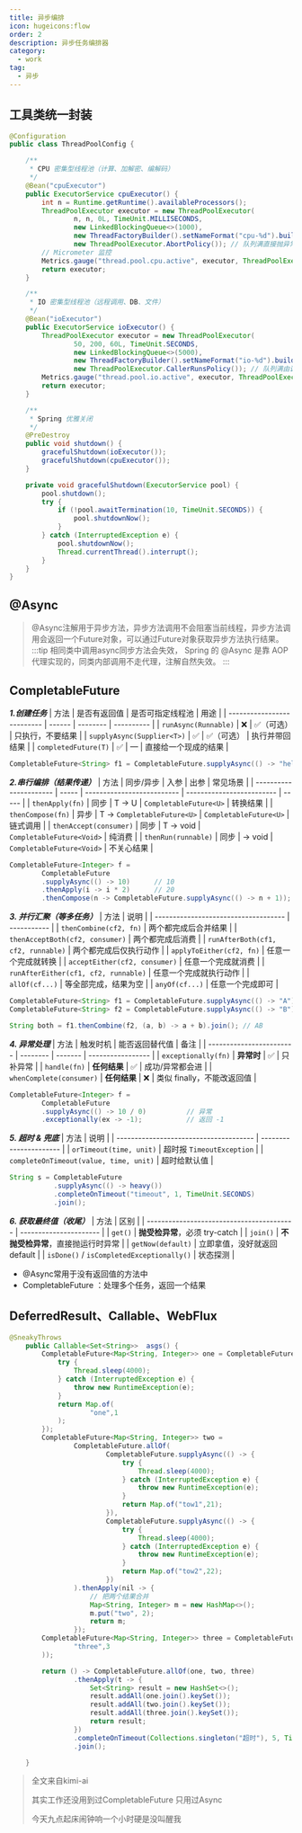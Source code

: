 ```yaml
---
title: 异步编排
icon: hugeicons:flow
order: 2
description: 异步任务编排器
category:
  - work
tag:
  - 异步
---
```


## 工具类统一封装
```java
@Configuration
public class ThreadPoolConfig {

    /**
     * CPU 密集型线程池（计算、加解密、编解码）
     */
    @Bean("cpuExecutor")
    public ExecutorService cpuExecutor() {
        int n = Runtime.getRuntime().availableProcessors();
        ThreadPoolExecutor executor = new ThreadPoolExecutor(
                n, n, 0L, TimeUnit.MILLISECONDS,
                new LinkedBlockingQueue<>(1000),
                new ThreadFactoryBuilder().setNameFormat("cpu-%d").build(),
                new ThreadPoolExecutor.AbortPolicy()); // 队列满直接抛异常，方便早发现
        // Micrometer 监控
        Metrics.gauge("thread.pool.cpu.active", executor, ThreadPoolExecutor::getActiveCount);
        return executor;
    }

    /**
     * IO 密集型线程池（远程调用、DB、文件）
     */
    @Bean("ioExecutor")
    public ExecutorService ioExecutor() {
        ThreadPoolExecutor executor = new ThreadPoolExecutor(
                50, 200, 60L, TimeUnit.SECONDS,
                new LinkedBlockingQueue<>(5000),
                new ThreadFactoryBuilder().setNameFormat("io-%d").build(),
                new ThreadPoolExecutor.CallerRunsPolicy()); // 队列满由调用线程执行，保证不丢任务
        Metrics.gauge("thread.pool.io.active", executor, ThreadPoolExecutor::getActiveCount);
        return executor;
    }

    /**
     * Spring 优雅关闭
     */
    @PreDestroy
    public void shutdown() {
        gracefulShutdown(ioExecutor());
        gracefulShutdown(cpuExecutor());
    }

    private void gracefulShutdown(ExecutorService pool) {
        pool.shutdown();
        try {
            if (!pool.awaitTermination(10, TimeUnit.SECONDS)) {
                pool.shutdownNow();
            }
        } catch (InterruptedException e) {
            pool.shutdownNow();
            Thread.currentThread().interrupt();
        }
    }
}
```
## @Async
> @Async注解用于异步方法，异步方法调用不会阻塞当前线程，异步方法调用会返回一个Future对象，可以通过Future对象获取异步方法执行结果。
:::tip
相同类中调用async同步方法会失效， Spring 的 @Async 是靠 AOP 代理实现的，同类内部调用不走代理，注解自然失效。
:::
## CompletableFuture
***1.创建任务***
| 方法                         | 是否有返回值 | 是否可指定线程池 | 用途         |
| -------------------------- | ------ | -------- | ---------- |
| `runAsync(Runnable)`       | ❌      | ✅（可选）    | 只执行，不要结果   |
| `supplyAsync(Supplier<T>)` | ✅      | ✅（可选）    | 执行并带回结果    |
| `completedFuture(T)`       | ✅      | —        | 直接给一个现成的结果 |
```java
CompletableFuture<String> f1 = CompletableFuture.supplyAsync(() -> "hello");
```
***2.串行编排（结果传递）***
| 方法                     | 同步/异步 | 入参                         | 出参                        | 常见场景  |
| ---------------------- | ----- | -------------------------- | ------------------------- | ----- |
| `thenApply(fn)`        | 同步    | T → U                      | `CompletableFuture<U>`    | 转换结果  |
| `thenCompose(fn)`      | 异步    | T → `CompletableFuture<U>` | `CompletableFuture<U>`    | 链式调用  |
| `thenAccept(consumer)` | 同步    | T → void                   | `CompletableFuture<Void>` | 纯消费   |
| `thenRun(runnable)`    | 同步    | → void                     | `CompletableFuture<Void>` | 不关心结果 |
```java
CompletableFuture<Integer> f =
        CompletableFuture
        .supplyAsync(() -> 10)      // 10
        .thenApply(i -> i * 2)      // 20
        .thenCompose(n -> CompletableFuture.supplyAsync(() -> n + 1)); // 21
```
***3. 并行汇聚（等多任务）***
| 方法                                   | 说明          |
| ------------------------------------ | ----------- |
| `thenCombine(cf2, fn)`              | 两个都完成后合并结果  |
| `thenAcceptBoth(cf2, consumer)`      | 两个都完成后消费    |
| `runAfterBoth(cf1, cf2, runnable)`   | 两个都完成后仅执行动作 |
| `applyToEither(cf2, fn)`             | 任意一个完成就转换   |
| `acceptEither(cf2, consumer)`        | 任意一个完成就消费   |
| `runAfterEither(cf1, cf2, runnable)` | 任意一个完成就执行动作 |
| `allOf(cf...)`                       | 等全部完成，结果为空  |
| `anyOf(cf...)`                       | 任意一个完成即可    |

```java
CompletableFuture<String> f1 = CompletableFuture.supplyAsync(() -> "A");
CompletableFuture<String> f2 = CompletableFuture.supplyAsync(() -> "B");

String both = f1.thenCombine(f2, (a, b) -> a + b).join(); // AB
```
***4. 异常处理***
| 方法                       | 触发时机     | 能否返回替代值 | 备注                |
| ------------------------ | -------- | ------- | ----------------- |
| `exceptionally(fn)`      | **异常时**  | ✅       | 只补异常              |
| `handle(fn)`             | **任何结果** | ✅       | 成功/异常都会进          |
| `whenComplete(consumer)` | **任何结果** | ❌       | 类似 finally，不能改返回值 |

```java
CompletableFuture<Integer> f =
        CompletableFuture
        .supplyAsync(() -> 10 / 0)          // 异常
        .exceptionally(ex -> -1);           // 返回 -1
```
***5. 超时 & 兜底***
| 方法                                     | 说明                     |
| -------------------------------------- | ---------------------- |
| `orTimeout(time, unit)`                | 超时报 `TimeoutException` |
| `completeOnTimeout(value, time, unit)` | 超时给默认值                 |

```java
String s = CompletableFuture
           .supplyAsync(() -> heavy())
           .completeOnTimeout("timeout", 1, TimeUnit.SECONDS)
           .join();
```
***6. 获取最终值（收尾）***
| 方法                                        | 区别                     |
| ----------------------------------------- | ---------------------- |
| `get()`                                   | **抛受检异常**，必须 try-catch |
| `join()`                                  | **不抛受检异常**，直接抛运行时异常    |
| `getNow(default)`                         | 立即拿值，没好就返回 default     |
| `isDone()` / `isCompletedExceptionally()` | 状态探测                   |

- @Async常用于没有返回值的方法中
- CompletableFuture ：处理多个任务，返回一个结果
## DeferredResult、Callable、WebFlux
```java
@SneakyThrows
    public Callable<Set<String>>  asgs() {
        CompletableFuture<Map<String, Integer>> one = CompletableFuture.supplyAsync(() -> {
            try {
                Thread.sleep(4000);
            } catch (InterruptedException e) {
                throw new RuntimeException(e);
            }
            return Map.of(
                    "one",1
            );
        });
        CompletableFuture<Map<String, Integer>> two =
                CompletableFuture.allOf(
                        CompletableFuture.supplyAsync(() -> {
                            try {
                                Thread.sleep(4000);
                            } catch (InterruptedException e) {
                                throw new RuntimeException(e);
                            }
                            return Map.of("tow1",21);
                        }),
                        CompletableFuture.supplyAsync(() -> {
                            try {
                                Thread.sleep(4000);
                            } catch (InterruptedException e) {
                                throw new RuntimeException(e);
                            }
                            return Map.of("tow2",22);
                        })
                ).thenApply(nil -> {
                    // 把两个结果合并
                    Map<String, Integer> m = new HashMap<>();
                    m.put("two", 2);
                    return m;
                });
        CompletableFuture<Map<String, Integer>> three = CompletableFuture.supplyAsync(() -> Map.of(
                "three",3
        ));

        return () -> CompletableFuture.allOf(one, two, three)
                .thenApply(t -> {
                    Set<String> result = new HashSet<>();
                    result.addAll(one.join().keySet());
                    result.addAll(two.join().keySet());
                    result.addAll(three.join().keySet());
                    return result;
                })
                .completeOnTimeout(Collections.singleton("超时"), 5, TimeUnit.SECONDS)
                .join();

    }
```

> 全文来自kimi-ai
> 
> 其实工作还没用到过CompletableFuture 只用过Async
> 
> 今天九点起床闹钟响一个小时硬是没叫醒我